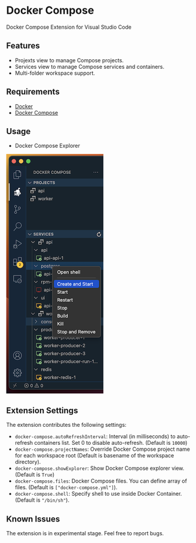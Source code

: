# Docker Compose

Docker Compose Extension for Visual Studio Code

## Features

* Projexts view to manage Compose projects.
* Services view to manage Compose services and containers.
* Multi-folder workspace support.

## Requirements

* [Docker](https://www.docker.com/)
* [Docker Compose](https://docs.docker.com/compose/)

## Usage

* Docker Compose Explorer

![explorer](images/explorer.png)

## Extension Settings

The extension contributes the following settings:

* `docker-compose.autoRefreshInterval`: Interval (in milliseconds) to auto-refresh containers list. Set 0 to disable auto-refresh. (Default is `10000`)
* `docker-compose.projectNames`: Override Docker Compose project name for each workspace root (Default is basename of the workspace directory).
* `docker-compose.showExplorer`: Show Docker Compose explorer view. (Default is `True`)
* `docker-compose.files`: Docker Compose files. You can define array of files. (Default is `["docker-compose.yml"]`).
* `docker-compose.shell`: Specify shell to use inside Docker Container. (Default is `"/bin/sh"`).

## Known Issues

The extension is in experimental stage. Feel free to report bugs.
